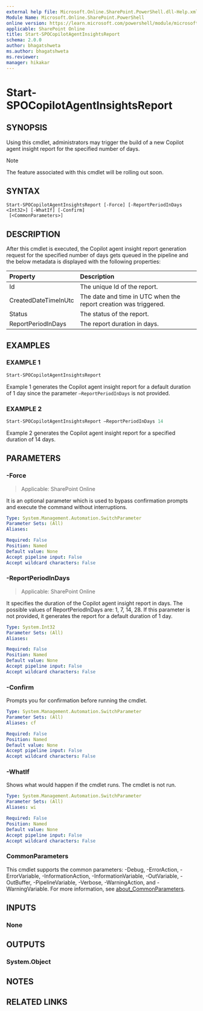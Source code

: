 ```yaml
---
external help file: Microsoft.Online.SharePoint.PowerShell.dll-Help.xml
Module Name: Microsoft.Online.SharePoint.PowerShell
online version: https://learn.microsoft.com/powershell/module/microsoft.online.sharepoint.powershell/start-spocopilotagentinsightsreport
applicable: SharePoint Online
title: Start-SPOCopilotAgentInsightsReport
schema: 2.0.0
author: bhagatshweta
ms.author: bhagatshweta
ms.reviewer:
manager: hikakar
---
```


 # Start-SPOCopilotAgentInsightsReport

## SYNOPSIS

Using this cmdlet, administrators may trigger the build of a new Copilot agent insight report for the specified number of days.

> [!NOTE]
> The feature associated with this cmdlet will be rolling out soon.

## SYNTAX

```
Start-SPOCopilotAgentInsightsReport [-Force] [-ReportPeriodInDays <Int32>] [-WhatIf] [-Confirm]
 [<CommonParameters>]
```

## DESCRIPTION

After this cmdlet is executed, the Copilot agent insight report generation request for the specified number of days gets queued in the pipeline and the below metadata is displayed with the following properties:

| Property             | Description                                                      |
|:---------------------|:-----------------------------------------------------------------|
| Id                   | The unique Id of the report.                                     |
| CreatedDateTimeInUtc | The date and time in UTC when the report creation was triggered. |
| Status               | The status of the report.                                        |
| ReportPeriodInDays   | The report duration in days.                                     |

## EXAMPLES

### EXAMPLE 1

```powershell
Start-SPOCopilotAgentInsightsReport
```

Example 1 generates the Copilot agent insight report for a default duration of 1 day since the parameter `–ReportPeriodInDays` is not provided.

### EXAMPLE 2

```powershell
Start-SPOCopilotAgentInsightsReport –ReportPeriodInDays 14
```

Example 2 generates the Copilot agent insight report for a specified duration of 14 days.

## PARAMETERS

### -Force

> Applicable: SharePoint Online

It is an optional parameter which is used to bypass confirmation prompts and execute the command without interruptions.

```yaml
Type: System.Management.Automation.SwitchParameter
Parameter Sets: (All)
Aliases:

Required: False
Position: Named
Default value: None
Accept pipeline input: False
Accept wildcard characters: False
```

### -ReportPeriodInDays

> Applicable: SharePoint Online

It specifies the duration of the Copilot agent insight report in days. The possible values of ReportPeriodInDays are: 1, 7, 14, 28. If this parameter is not provided, it generates the report for a default duration of 1 day.

```yaml
Type: System.Int32
Parameter Sets: (All)
Aliases:

Required: False
Position: Named
Default value: None
Accept pipeline input: False
Accept wildcard characters: False
```

### -Confirm
Prompts you for confirmation before running the cmdlet.

```yaml
Type: System.Management.Automation.SwitchParameter
Parameter Sets: (All)
Aliases: cf

Required: False
Position: Named
Default value: None
Accept pipeline input: False
Accept wildcard characters: False
```

### -WhatIf
Shows what would happen if the cmdlet runs.
The cmdlet is not run.

```yaml
Type: System.Management.Automation.SwitchParameter
Parameter Sets: (All)
Aliases: wi

Required: False
Position: Named
Default value: None
Accept pipeline input: False
Accept wildcard characters: False
```

### CommonParameters
This cmdlet supports the common parameters: -Debug, -ErrorAction, -ErrorVariable, -InformationAction, -InformationVariable, -OutVariable, -OutBuffer, -PipelineVariable, -Verbose, -WarningAction, and -WarningVariable. For more information, see [about_CommonParameters](https://go.microsoft.com/fwlink/?LinkID=113216).

## INPUTS

### None

## OUTPUTS

### System.Object

## NOTES

## RELATED LINKS
